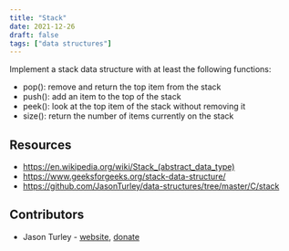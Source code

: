```yaml
---
title: "Stack"
date: 2021-12-26
draft: false
tags: ["data structures"]
---
```


Implement a stack data structure with at least the following functions:

- pop(): remove and return the top item from the stack
- push(): add an item to the top of the stack
- peek(): look at the top item of the stack without removing it
- size(): return the number of items currently on the stack

## Resources
- https://en.wikipedia.org/wiki/Stack_(abstract_data_type) 
- https://www.geeksforgeeks.org/stack-data-structure/ 
- https://github.com/JasonTurley/data-structures/tree/master/C/stack

## Contributors
- Jason Turley - [website](https://jasonturley.xyz), [donate](https://jasonturley.xyz/donate)

